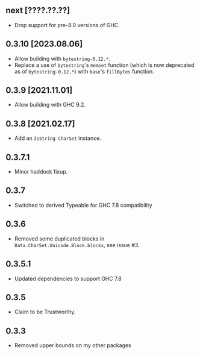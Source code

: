 next [????.??.??]
-----------------
* Drop support for pre-8.0 versions of GHC.

0.3.10 [2023.08.06]
-------------------
* Allow building with `bytestring-0.12.*`.
* Replace a use of `bytestring`'s `memset` function (which is now deprecated as
  of `bytestring-0.12.*`) with `base`'s `fillBytes` function.

0.3.9 [2021.11.01]
------------------
* Allow building with GHC 9.2.

0.3.8 [2021.02.17]
------------------
* Add an `IsString CharSet` instance.

0.3.7.1
-------
* Minor haddock fixup.

0.3.7
-----
* Switched to derived Typeable for GHC 7.8 compatibility

0.3.6
-----
* Removed some duplicated blocks in `Data.CharSet.Unicode.Block.blocks`, see issue #3.

0.3.5.1
-------
* Updated dependencies to support GHC 7.8

0.3.5
-----
* Claim to be Trustworthy.

0.3.3
-----
* Removed upper bounds on my other packages

